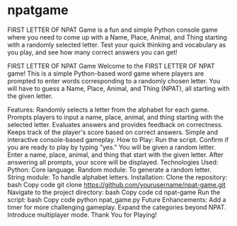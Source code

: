# npatgame
FIRST LETTER OF NPAT Game is a fun and simple Python console game where you need to come up with a Name, Place, Animal, and Thing starting with a randomly selected letter. Test your quick thinking and vocabulary as you play, and see how many correct answers you can get!

FIRST LETTER OF NPAT Game
Welcome to the FIRST LETTER OF NPAT game! This is a simple Python-based word game where players are prompted to enter words corresponding to a randomly chosen letter. You will have to guess a Name, Place, Animal, and Thing (NPAT), all starting with the given letter.

Features:
Randomly selects a letter from the alphabet for each game.
Prompts players to input a name, place, animal, and thing starting with the selected letter.
Evaluates answers and provides feedback on correctness.
Keeps track of the player's score based on correct answers.
Simple and interactive console-based gameplay.
How to Play:
Run the script.
Confirm if you are ready to play by typing "yes."
You will be given a random letter.
Enter a name, place, animal, and thing that start with the given letter.
After answering all prompts, your score will be displayed.
Technologies Used:
Python: Core language.
Random module: To generate a random letter.
String module: To handle alphabet letters.
Installation:
Clone the repository:
bash
Copy code
git clone https://github.com/yourusername/npat-game.git
Navigate to the project directory:
bash
Copy code
cd npat-game
Run the script:
bash
Copy code
python npat_game.py
Future Enhancements:
Add a timer for more challenging gameplay.
Expand the categories beyond NPAT.
Introduce multiplayer mode.
Thank You for Playing!
